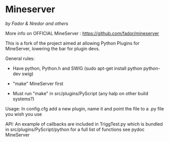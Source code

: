 # Mineserver
*by Fador & Nredor and others*

More info on OFFICIAL MineServer :
https://github.com/fador/mineserver

This is a fork of the project aimed at allowing Python Plugins
for MineServer, lowering the bar for plugin devs.

General rules:

- Have python, Python.h and SWIG
 (sudo apt-get install python python-dev swig)

- "make" MineServer first
- Must run "make" in src/plugins/PyScript (any halp on other build systems?)

Usage:
In config.cfg add a new plugin, name it and point the file to a .py file you wish you use

API:
An example of callbacks are included in TriggTest.py which is bundled in src/plugins/PyScript/python
for a full list of functions see pydoc MineServer
